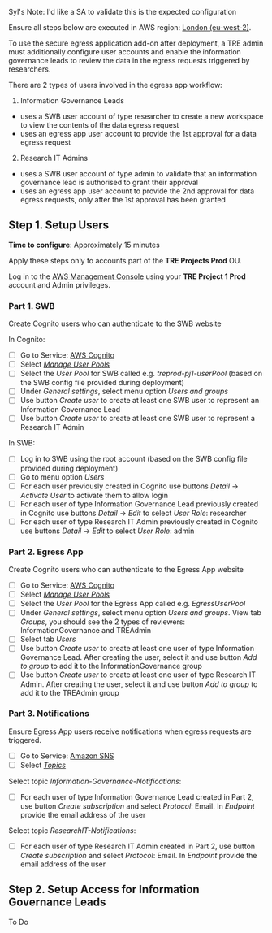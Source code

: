 Syl's Note: I'd like a SA to validate this is the expected configuration

Ensure all steps below are executed in AWS region: [London (eu-west-2)](https://eu-west-2.console.aws.amazon.com/).

To use the secure egress application add-on after deployment, a TRE admin must additionally configure user accounts and enable the information governance leads to review the data in the egress requests triggered by researchers.

There are 2 types of users involved in the egress app workflow:
1) Information Governance Leads
- uses a SWB user account of type researcher to create a new workspace to view the contents of the data egress request
- uses an egress app user account to provide the 1st approval for a data egress request
2) Research IT Admins
- uses a SWB user account of type admin to validate that an information governance lead is authorised to grant their approval
- uses an egress app user account to provide the 2nd approval for data egress requests, only after the 1st approval has been granted

## Step 1. Setup Users

**Time to configure**: Approximately 15 minutes

Apply these steps only to accounts part of the **TRE Projects Prod** OU.

Log in to the [AWS Management Console](https://console.aws.amazon.com/) using your **TRE Project 1 Prod** account and Admin privileges.

### Part 1. SWB

Create Cognito users who can authenticate to the SWB website

In Cognito:
- [ ] Go to Service: [AWS Cognito](https://eu-west-2.console.aws.amazon.com/cognito/home?region=eu-west-2)
- [ ] Select [*Manage User Pools*](https://eu-west-2.console.aws.amazon.com/cognito/users/?region=eu-west-2)
- [ ] Select the *User Pool* for SWB called e.g. *treprod-pj1-userPool* (based on the SWB config file provided during deployment)
- [ ] Under *General settings*, select menu option *Users and groups*
- [ ] Use button *Create user* to create at least one SWB user to represent an Information Governance Lead
- [ ] Use button *Create user* to create at least one SWB user to represent a Research IT Admin

In SWB:
- [ ] Log in to SWB using the root account (based on the SWB config file provided during deployment)
- [ ] Go to menu option *Users*
- [ ] For each user previously created in Cognito use buttons *Detail* -> *Activate User* to activate them to allow login
- [ ] For each user of type Information Governance Lead previously created in Cognito use buttons *Detail* -> *Edit* to select *User Role*: researcher
- [ ] For each user of type Research IT Admin previously created in Cognito use buttons *Detail* -> *Edit* to select *User Role*: admin

### Part 2. Egress App

Create Cognito users who can authenticate to the Egress App website

- [ ] Go to Service: [AWS Cognito](https://eu-west-2.console.aws.amazon.com/cognito/home?region=eu-west-2)
- [ ] Select [*Manage User Pools*](https://eu-west-2.console.aws.amazon.com/cognito/users/?region=eu-west-2)
- [ ] Select the *User Pool* for the Egress App called e.g. *EgressUserPool<string>*
- [ ] Under *General settings*, select menu option *Users and groups*. View tab *Groups*, you should see the 2 types of reviewers: InformationGovernance and TREAdmin
- [ ] Select tab *Users*
- [ ] Use button *Create user* to create at least one user of type Information Governance Lead. After creating the user, select it and use button *Add to group* to add it to the InformationGovernance group
- [ ] Use button *Create user* to create at least one user of type Research IT Admin. After creating the user, select it and use button *Add to group* to add it to the TREAdmin group

### Part 3. Notifications

Ensure Egress App users receive notifications when egress requests are triggered.

- [ ] Go to Service: [Amazon SNS](https://eu-west-2.console.aws.amazon.com/sns/v3/home?region=eu-west-2#/homepage)
- [ ] Select [*Topics*](https://eu-west-2.console.aws.amazon.com/sns/v3/home?region=eu-west-2#/topics)

Select topic *Information-Governance-Notifications*:
- [ ] For each user of type Information Governance Lead created in Part 2, use button *Create subscription* and select *Protocol*: Email. In *Endpoint* provide the email address of the user

Select topic *ResearchIT-Notifications*:
- [ ] For each user of type Research IT Admin created in Part 2, use button *Create subscription* and select *Protocol*: Email. In *Endpoint* provide the email address of the user

## Step 2. Setup Access for Information Governance Leads

To Do